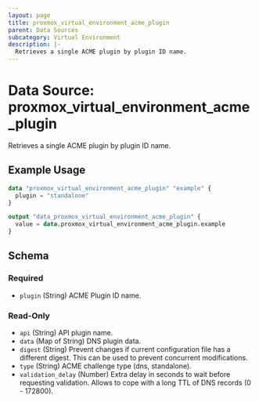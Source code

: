 ```yaml
---
layout: page
title: proxmox_virtual_environment_acme_plugin
parent: Data Sources
subcategory: Virtual Environment
description: |-
  Retrieves a single ACME plugin by plugin ID name.
---
```


# Data Source: proxmox_virtual_environment_acme_plugin

Retrieves a single ACME plugin by plugin ID name.

## Example Usage

```terraform
data "proxmox_virtual_environment_acme_plugin" "example" {
  plugin = "standalone"
}

output "data_proxmox_virtual_environment_acme_plugin" {
  value = data.proxmox_virtual_environment_acme_plugin.example
}
```

<!-- schema generated by tfplugindocs -->
## Schema

### Required

- `plugin` (String) ACME Plugin ID name.

### Read-Only

- `api` (String) API plugin name.
- `data` (Map of String) DNS plugin data.
- `digest` (String) Prevent changes if current configuration file has a different digest. This can be used to prevent concurrent modifications.
- `type` (String) ACME challenge type (dns, standalone).
- `validation_delay` (Number) Extra delay in seconds to wait before requesting validation. Allows to cope with a long TTL of DNS records (0 - 172800).
